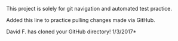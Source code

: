 This project is solely for git navigation and automated test practice.

Added this line to practice pulling changes made via GitHub.

David F. has cloned your GitHub directory! 1/3/2017*

